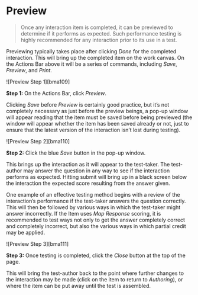 # Preview

>Once any interaction item is completed, it can be previewed to determine if it performs as expected. Such performance testing is highly recommended for any interaction prior to its use in a test.

Previewing typically takes place after clicking *Done* for the completed interaction. This will bring up the completed item on the work canvas. On the Actions Bar above it will be a series of commands, including *Save*, *Preview*, and *Print*.


![Preview Step 1][bma109]

**Step 1:** On the Actions Bar, click *Preview*.

Clicking *Save* before *Preview* is certainly good practice, but it’s not completely necessary as just before the preview beings, a pop-up window will appear reading that the item must be saved before being previewed (the window will appear whether the item has been saved already or not, just to ensure that the latest version of the interaction isn’t lost during testing).

![Preview Step 2][bma110]

**Step 2:** Click the blue *Save* button in the pop-up window.

This brings up the interaction as it will appear to the test-taker. The test-author may answer the question in any way to see if the interaction performs as expected. Hitting submit will bring up in a black screen below the interaction the expected score resulting from the answer given.

One example of an effective testing method begins with a review of the interaction’s performance if the test-taker answers the question correctly. This will then be followed by various ways in which the test-taker might answer incorrectly. If the Item uses *Map Response* scoring, it is recommended to test ways not only to get the answer completely correct and completely incorrect, but also the various ways in which partial credit may be applied.

![Preview Step 3][bma111]

**Step 3:** Once testing is completed, click the *Close* button at the top of the page.

This will bring the test-author back to the point where further changes to the interaction may be made (click on the item to return to *Authoring*), or where the item can be put away until the test is assembled.
